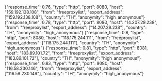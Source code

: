 {"response_time": 0.76, "type": "http", "port": 8080, "host": "159.192.138.108", "from": "freeproxylist", "export_address": ["159.192.138.108"], "country": "TH", "anonymity": "high_anonymous"}
{"response_time": 0.78, "type": "http", "port": 8080, "host": "14.207.29.238", "from": "freeproxylist", "export_address": ["14.207.29.238"], "country": "TH", "anonymity": "high_anonymous"}
{"response_time": 0.8, "type": "http", "port": 8080, "host": "118.175.244.111", "from": "freeproxylist", "export_address": ["118.175.244.111"], "country": "TH", "anonymity": "high_anonymous"}
{"response_time": 0.81, "type": "http", "port": 8081, "host": "183.89.101.72", "from": "freeproxylist", "export_address": ["183.89.101.72"], "country": "TH", "anonymity": "high_anonymous"}
{"response_time": 0.83, "type": "http", "port": 8080, "host": "116.58.230.146", "from": "freeproxylist", "export_address": ["116.58.230.146"], "country": "TH", "anonymity": "high_anonymous"}

